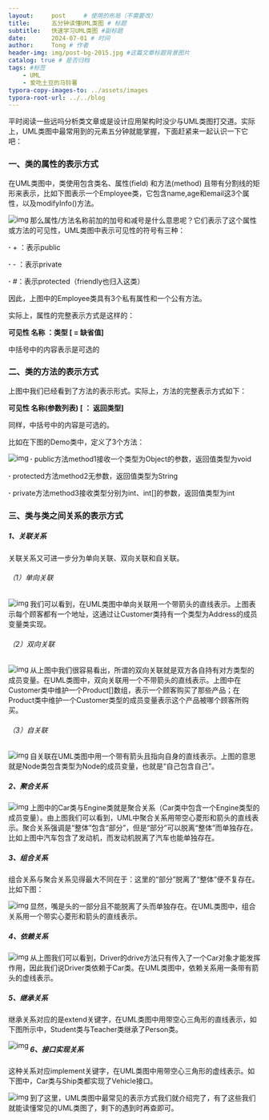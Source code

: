 ```yaml
---
layout:     post     # 使用的布局（不需要改）
title:      五分钟读懂UML类图 # 标题 
subtitle:   快速学习UML类图 #副标题
date:       2024-07-01 # 时间
author:     Tong # 作者
header-img: img/post-bg-2015.jpg #这篇文章标题背景图片
catalog: true # 是否归档
tags: #标签
    - UML
    - 爱吃土豆的马铃薯
typora-copy-images-to: ../assets/images
typora-root-url: ../../blog
---
```


平时阅读一些远吗分析类文章或是设计应用架构时没少与UML类图打交道。实际上，UML类图中最常用到的元素五分钟就能掌握，下面赶紧来一起认识一下它吧：

### 一、类的属性的表示方式

在UML类图中，类使用包含类名、属性(field) 和方法(method) 且带有分割线的矩形来表示，比如下图表示一个Employee类，它包含name,age和email这3个属性，以及modifyInfo()方法。

<img src="https://images2015.cnblogs.com/blog/617148/201606/617148-20160612221055090-339746853.jpg" alt="img" style="zoom:100%;" align=left />

那么属性/方法名称前加的加号和减号是什么意思呢？它们表示了这个属性或方法的可见性，UML类图中表示可见性的符号有三种：

**·** + ：表示public

**·** - ：表示private

**·** #：表示protected（friendly也归入这类）

因此，上图中的Employee类具有3个私有属性和一个公有方法。

 

实际上，属性的完整表示方式是这样的：

**可见性  名称 ：类型 [ = 缺省值]**

中括号中的内容表示是可选的

 

### 二、类的方法的表示方式

上图中我们已经看到了方法的表示形式。实际上，方法的完整表示方式如下：

**可见性  名称(参数列表) [ ： 返回类型]**

同样，中括号中的内容是可选的。

 

比如在下图的Demo类中，定义了3个方法：

<img src="https://images2015.cnblogs.com/blog/617148/201606/617148-20160612222105058-2140837213.jpg" alt="img" style="zoom:100%;" align=left />



**·** public方法method1接收一个类型为Object的参数，返回值类型为void

**·** protected方法method2无参数，返回值类型为String

**·** private方法method3接收类型分别为int、int[]的参数，返回值类型为int

 

### 三、类与类之间关系的表示方式

##### 1、关联关系

关联关系又可进一步分为单向关联、双向关联和自关联。

###### （1）单向关联

<img src="https://images2015.cnblogs.com/blog/617148/201606/617148-20160612224805636-1840590061.jpg" alt="img" style="zoom:100%;" align=left />

我们可以看到，在UML类图中单向关联用一个带箭头的直线表示。上图表示每个顾客都有一个地址，这通过让Customer类持有一个类型为Address的成员变量类实现。

 

###### （2）双向关联

<img src="https://images2015.cnblogs.com/blog/617148/201606/617148-20160612225006840-13774319.jpg" alt="img" style="zoom:100%;" align=left />

从上图中我们很容易看出，所谓的双向关联就是双方各自持有对方类型的成员变量。在UML类图中，双向关联用一个不带箭头的直线表示。上图中在Customer类中维护一个Product[]数组，表示一个顾客购买了那些产品；在Product类中维护一个Customer类型的成员变量表示这个产品被哪个顾客所购买。

 

###### （3）自关联

<img src="https://images2015.cnblogs.com/blog/617148/201606/617148-20160612225239636-76459111.jpg" alt="img" style="zoom:100%;" align=left />



自关联在UML类图中用一个带有箭头且指向自身的直线表示。上图的意思就是Node类包含类型为Node的成员变量，也就是“自己包含自己”。

 

##### 2、聚合关系

<img src="https://images2015.cnblogs.com/blog/617148/201606/617148-20160612225421496-664373564.jpg" alt="img" style="zoom:100%;" align=left />



上图中的Car类与Engine类就是聚合关系（Car类中包含一个Engine类型的成员变量）。由上图我们可以看到，UML中聚合关系用带空心菱形和箭头的直线表示。聚合关系强调是“整体”包含“部分”，但是“部分”可以脱离“整体”而单独存在。比如上图中汽车包含了发动机，而发动机脱离了汽车也能单独存在。

 

##### 3、组合关系

组合关系与聚合关系见得最大不同在于：这里的“部分”脱离了“整体”便不复存在。比如下图：

<img src="https://images2015.cnblogs.com/blog/617148/201606/617148-20160612232819824-829657559.jpg" alt="img" style="zoom:100%;" align=left />

显然，嘴是头的一部分且不能脱离了头而单独存在。在UML类图中，组合关系用一个带实心菱形和箭头的直线表示。

 

##### 4、依赖关系

<img src="https://images2015.cnblogs.com/blog/617148/201606/617148-20160612232951746-9292157.jpg" alt="img" style="zoom:100%;" align=left />



从上图我们可以看到，Driver的drive方法只有传入了一个Car对象才能发挥作用，因此我们说Driver类依赖于Car类。在UML类图中，依赖关系用一条带有箭头的虚线表示。

 

##### 5、继承关系

继承关系对应的是extend关键字，在UML类图中用带空心三角形的直线表示，如下图所示中，Student类与Teacher类继承了Person类。

<img src="https://images2015.cnblogs.com/blog/617148/201606/617148-20160612233246199-1404301867.jpg" alt="img" style="zoom:100%;" align=left />



##### 6、接口实现关系

这种关系对应implement关键字，在UML类图中用带空心三角形的虚线表示。如下图中，Car类与Ship类都实现了Vehicle接口。

<img src="https://images2015.cnblogs.com/blog/617148/201606/617148-20160612233430777-736506858.jpg" alt="img" style="zoom:100%;" align=left />



到了这里，UML类图中最常见的表示方式我们就介绍完了，有了这些我们就能读懂常见的UML类图了，剩下的遇到时再查即可。

